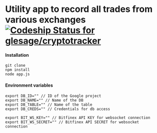 Utility app to record all trades from various exchanges [ ![Codeship Status for glesage/cryptotracker](https://app.codeship.com/projects/56e29490-7d09-0135-5c44-361f0802280c/status?branch=master)](https://app.codeship.com/projects/245792)
================

#### Installation
```
git clone
npm install
node app.js
```

#### Environment variables
```
export DB_ID="" // ID of the Google project
export DB_NAME="" // Name of the DB
export DB_TABLE="" // Name of the table
export DB_CREDS="" // Credentials for db access

export BIT_WS_KEY="" // Bitfinex API KEY for websocket connection
export BIT_WS_SECRET="" // Bitfinex API SECRET for websocket connection
```